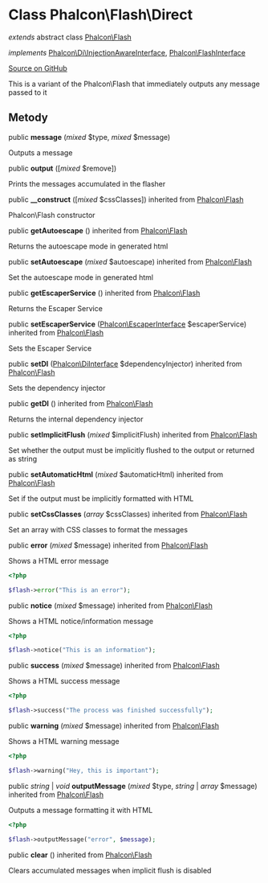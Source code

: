 # Class **Phalcon\\Flash\\Direct**

*extends* abstract class [Phalcon\Flash](/en/3.1.2/api/Phalcon_Flash)

*implements* [Phalcon\Di\InjectionAwareInterface](/en/3.1.2/api/Phalcon_Di_InjectionAwareInterface), [Phalcon\FlashInterface](/en/3.1.2/api/Phalcon_FlashInterface)

<a href="https://github.com/phalcon/cphalcon/blob/master/phalcon/flash/direct.zep" class="btn btn-default btn-sm">Source on GitHub</a>

This is a variant of the Phalcon\\Flash that immediately outputs any message passed to it

## Metody

public **message** (*mixed* $type, *mixed* $message)

Outputs a message

public **output** ([*mixed* $remove])

Prints the messages accumulated in the flasher

public **__construct** ([*mixed* $cssClasses]) inherited from [Phalcon\Flash](/en/3.1.2/api/Phalcon_Flash)

Phalcon\\Flash constructor

public **getAutoescape** () inherited from [Phalcon\Flash](/en/3.1.2/api/Phalcon_Flash)

Returns the autoescape mode in generated html

public **setAutoescape** (*mixed* $autoescape) inherited from [Phalcon\Flash](/en/3.1.2/api/Phalcon_Flash)

Set the autoescape mode in generated html

public **getEscaperService** () inherited from [Phalcon\Flash](/en/3.1.2/api/Phalcon_Flash)

Returns the Escaper Service

public **setEscaperService** ([Phalcon\EscaperInterface](/en/3.1.2/api/Phalcon_EscaperInterface) $escaperService) inherited from [Phalcon\Flash](/en/3.1.2/api/Phalcon_Flash)

Sets the Escaper Service

public **setDI** ([Phalcon\DiInterface](/en/3.1.2/api/Phalcon_DiInterface) $dependencyInjector) inherited from [Phalcon\Flash](/en/3.1.2/api/Phalcon_Flash)

Sets the dependency injector

public **getDI** () inherited from [Phalcon\Flash](/en/3.1.2/api/Phalcon_Flash)

Returns the internal dependency injector

public **setImplicitFlush** (*mixed* $implicitFlush) inherited from [Phalcon\Flash](/en/3.1.2/api/Phalcon_Flash)

Set whether the output must be implicitly flushed to the output or returned as string

public **setAutomaticHtml** (*mixed* $automaticHtml) inherited from [Phalcon\Flash](/en/3.1.2/api/Phalcon_Flash)

Set if the output must be implicitly formatted with HTML

public **setCssClasses** (*array* $cssClasses) inherited from [Phalcon\Flash](/en/3.1.2/api/Phalcon_Flash)

Set an array with CSS classes to format the messages

public **error** (*mixed* $message) inherited from [Phalcon\Flash](/en/3.1.2/api/Phalcon_Flash)

Shows a HTML error message

```php
<?php

$flash->error("This is an error");

```

public **notice** (*mixed* $message) inherited from [Phalcon\Flash](/en/3.1.2/api/Phalcon_Flash)

Shows a HTML notice/information message

```php
<?php

$flash->notice("This is an information");

```

public **success** (*mixed* $message) inherited from [Phalcon\Flash](/en/3.1.2/api/Phalcon_Flash)

Shows a HTML success message

```php
<?php

$flash->success("The process was finished successfully");

```

public **warning** (*mixed* $message) inherited from [Phalcon\Flash](/en/3.1.2/api/Phalcon_Flash)

Shows a HTML warning message

```php
<?php

$flash->warning("Hey, this is important");

```

public *string* | *void* **outputMessage** (*mixed* $type, *string* | *array* $message) inherited from [Phalcon\Flash](/en/3.1.2/api/Phalcon_Flash)

Outputs a message formatting it with HTML

```php
<?php

$flash->outputMessage("error", $message);

```

public **clear** () inherited from [Phalcon\Flash](/en/3.1.2/api/Phalcon_Flash)

Clears accumulated messages when implicit flush is disabled